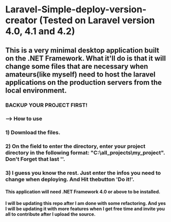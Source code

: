 # Laravel-Simple-deploy-version-creator (Tested on Laravel version 4.0, 4.1 and 4.2)
## This is a very minimal desktop application built on the .NET Framework. What it'll do is that it will change some files that are necessary when amateurs(like myself) need to host the laravel applications on the production servers from the local environment.
### BACKUP YOUR PROJECT FIRST!
### --> How to use
### 1) Download the files.
### 2) On the field to enter the directory, enter your project directory in the following format: "C:\all_projects\my_project\".  Don't Forget that last '\'.
### 3) I guess you know the rest. Just enter the infos you need to change when deploying. And Hit thebutton 'Do it!'.

#### This application will need .NET Framework 4.0 or above to be installed.

#### I will be updating this repo after I am done with some refactoring. And yes I will be updating it with more features when I get free time and invite you all to contribute after I upload the source. 
